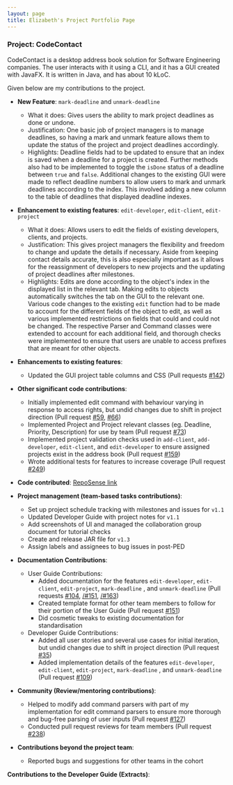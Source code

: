 ```yaml
---
layout: page
title: Elizabeth's Project Portfolio Page
---
```


### Project: CodeContact

CodeContact is a desktop address book solution for Software Engineering companies. The user interacts with it using a
CLI, and it has a GUI created with JavaFX. It is written in Java, and has about 10 kLoC.

Given below are my contributions to the project.

* **New Feature**: `mark-deadline` and `unmark-deadline`
    * What it does: Gives users the ability to mark project deadlines as done or undone.
    * Justification: One basic job of project managers is to manage deadlines, so having a mark and unmark feature
  allows them to update the status of the project and project deadlines accordingly.
    * Highlights: Deadline fields had to be updated to ensure that an index is saved when a deadline for a project is
  created. Further methods also had to be implemented to toggle the `isDone` status of a deadline between `true` and
  `false`. Additional changes to the existing GUI were made to reflect deadline numbers to allow users to mark and
  unmark deadlines according to the index. This involved adding a new column to the table of deadlines that displayed
  deadline indexes.


* **Enhancement to existing features**: `edit-developer`, `edit-client`, `edit-project`
    * What it does: Allows users to edit the fields of existing developers, clients, and projects.
    * Justification: This gives project managers the flexibility and freedom to change and update the details if
  necessary. Aside from keeping contact details accurate, this is also especially important as it allows for the
  reassignment of developers to new projects and the updating of project deadlines after milestones.
    * Highlights: Edits are done according to the object's index in the displayed list in the relevant tab. Making
  edits to objects automatically switches the tab on the GUI to the relevant one. Various code changes to the existing
  `edit` function had to be made to account for the different fields of the object to edit, as well as various
  implemented restrictions on fields that could and could not be changed. The respective Parser and Command classes
  were extended to account for each additional field, and thorough checks were implemented to ensure that users are
  unable to access prefixes that are meant for other objects.


* **Enhancements to existing features**:
    * Updated the GUI project table columns and CSS (Pull requests [\#142]())


* **Other significant code contributions**:
  * Initially implemented edit command with behaviour varying in response to access rights, but undid changes due to
  shift in project direction (Pull request [\#59](), [\#66]())
  * Implemented Project and Project relevant classes (eg. Deadline, Priority, Description) for use by team (Pull
  request [\#73]())
  * Implemented project validation checks used in `add-client`, `add-developer`, `edit-client`, and `edit-developer` to
  ensure assigned projects exist in the address book (Pull request [\#159]())
  * Wrote additional tests for features to increase coverage (Pull request [\#249]())


* **Code contributed**: [RepoSense link](https://nus-cs2103-ay2324s1.github.io/tp-dashboard/?search=emzm2023&breakdown=true)


* **Project management (team-based tasks contributions)**:
    * Set up project schedule tracking with milestones and issues for `v1.1`
    * Updated Developer Guide with project notes for `v1.1`
    * Add screenshots of UI and managed the collaboration group document for tutorial checks
    * Create and release JAR file for `v1.3`
    * Assign labels and assignees to bug issues in post-PED


* **Documentation Contributions**:
    * User Guide Contributions:
        * Added documentation for the features `edit-developer`, `edit-client`, `edit-project`, `mark-deadline`
        , and `unmark-deadline` (Pull requests [\#104](), [/#151](), [/#163]())
        * Created template format for other team members to follow for their portion of the User Guide (Pull request
      [\#151]())
        * Did cosmetic tweaks to existing documentation for standardisation
    * Developer Guide Contributions:
        * Added all user stories and several use cases for initial iteration, but undid changes due to shift in project
      direction (Pull request [\#35]())
        * Added implementation details of the features `edit-developer`, `edit-client`, `edit-project`, `mark-deadline`
        , and `unmark-deadline` (Pull request [\#109]())


* **Community (Review/mentoring contributions)**:
    * Helped to modify add command parsers with part of my implementation for edit command parsers to ensure more
  thorough and bug-free parsing of user inputs (Pull request [\#127]())
    * Conducted pull request reviews for team members (Pull request [\#238]())


* **Contributions beyond the project team**:
    * Reported bugs and suggestions for other teams in the cohort


**Contributions to the Developer Guide (Extracts)**:
